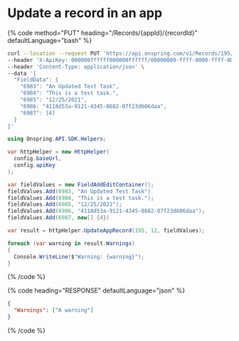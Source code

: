 # Update a record in an app

{% code method="PUT" heading="/Records/{appId}/{recordId}" defaultLanguage="bash" %}

```bash
curl --location --request PUT 'https://api.onspring.com/v1/Records/195/12' \
--header 'X-ApiKey: 000000ffffff000000ffffff/00000000-ffff-0000-ffff-000000000000' \
--header 'Content-Type: application/json' \
--data '{
  "FieldData": {
    "6983": "An Updated Test Task",
    "6984": "This is a test task.",
    "6985": "12/25/2021",
    "6986: "4118d53a-9121-4345-8682-07f23d606daa",
    "6987": [4]
  }
}'
```

```csharp
using Onspring.API.SDK.Helpers;

var httpHelper = new HttpHelper(
  config.baseUrl,
  config.apiKey
);

var fieldValues = new FieldAddEditContainer();
fieldValues.Add(6983, "An Updated Test Task")
fieldValues.Add(6984, "This is a test task.");
fieldValues.Add(6985, "12/25/2021");
fieldValues.Add(6986, "4118d53a-9121-4345-8682-07f23d606daa");
fieldValues.Add(6987, new[] {4})

var result = httpHelper.UpdateAppRecord(195, 12, fieldValues);

foreach (var warning in result.Warnings)
{
  Console.WriteLine($"Warning: {warning}");
}
```

{% /code %}

{% code heading="RESPONSE" defaultLanguage="json" %}

```json
{
  "Warnings": ["A warning"]
}
```

{% /code %}
